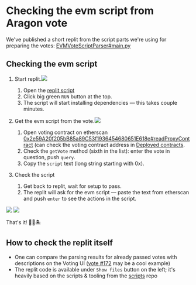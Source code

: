 # Checking the evm script from Aragon vote

We've published a short replit from the script parts we're using for preparing the votes: [EVMVoteScriptParser#main.py](https://replit.com/@VictorSuzdalev/EVMVoteScriptParser#main.py)

## Checking the evm script

1. Start replit.![](https://user-images.githubusercontent.com/4445523/149335803-4b7c71e2-12a1-4c48-973c-c064ffa4d0a7.jpeg)

    1. Open the [replit script](https://replit.com/@VictorSuzdalev/EVMVoteScriptParser#main.py)
    2. Click big green `RUN` button at the top.
    3. The script will start installing dependencies — this takes couple minutes.
2. Get the evm script from the vote.![](https://user-images.githubusercontent.com/4445523/149335811-1332324b-b1ba-4e4a-af2e-9c79c347ff43.jpeg)

    1. Open voting contract on etherscan [0x2e59A20f205bB85a89C53f1936454680651E618e#readProxyContract](https://etherscan.io/address/0x2e59A20f205bB85a89C53f1936454680651E618e#readProxyContract) (can check the voting contract address in [Deployed contracts](/deployed-contracts/#dao-contracts).
    2. Check the `getVote` method (sixth in the list): enter the vote in question, push `query`.
    3. Copy the `script` text (long string starting with 0x).
3. Check the script

    1. Get back to replit, wait for setup to pass.
    2. The replit will ask for the evm script — paste the text from etherscan and push `enter` to see the actions in the script.

![](https://user-images.githubusercontent.com/4445523/149335822-1bdc0c66-18f0-43c3-b2cf-124f3706ae36.png)
![](https://user-images.githubusercontent.com/4445523/149335833-3701273a-cb7a-4076-91c7-93cde4d2db4c.png)

That's it! 💪🎉🏝

## How to check the replit itself

- One can compare the parsing results for already passed votes with descriptions on the Voting UI ([vote #172](https://vote.lido.fi/vote/172) may be a cool example)
- The replit code is available under `Show files` button on the left; it's heavily based on the scripts & tooling from the [scripts](https://github.com/lidofinance/scripts) repo
